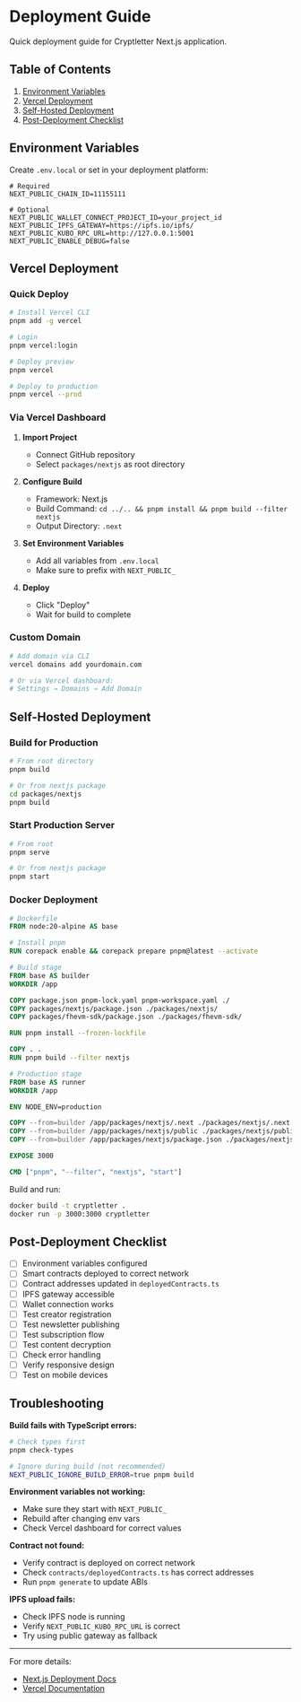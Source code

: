 # Deployment Guide

Quick deployment guide for Cryptletter Next.js application.

## Table of Contents

1. [Environment Variables](#environment-variables)
2. [Vercel Deployment](#vercel-deployment)
3. [Self-Hosted Deployment](#self-hosted-deployment)
4. [Post-Deployment Checklist](#post-deployment-checklist)

## Environment Variables

Create `.env.local` or set in your deployment platform:

```env
# Required
NEXT_PUBLIC_CHAIN_ID=11155111

# Optional
NEXT_PUBLIC_WALLET_CONNECT_PROJECT_ID=your_project_id
NEXT_PUBLIC_IPFS_GATEWAY=https://ipfs.io/ipfs/
NEXT_PUBLIC_KUBO_RPC_URL=http://127.0.0.1:5001
NEXT_PUBLIC_ENABLE_DEBUG=false
```

## Vercel Deployment

### Quick Deploy

```bash
# Install Vercel CLI
pnpm add -g vercel

# Login
pnpm vercel:login

# Deploy preview
pnpm vercel

# Deploy to production
pnpm vercel --prod
```

### Via Vercel Dashboard

1. **Import Project**
   - Connect GitHub repository
   - Select `packages/nextjs` as root directory

2. **Configure Build**
   - Framework: Next.js
   - Build Command: `cd ../.. && pnpm install && pnpm build --filter nextjs`
   - Output Directory: `.next`

3. **Set Environment Variables**
   - Add all variables from `.env.local`
   - Make sure to prefix with `NEXT_PUBLIC_`

4. **Deploy**
   - Click "Deploy"
   - Wait for build to complete

### Custom Domain

```bash
# Add domain via CLI
vercel domains add yourdomain.com

# Or via Vercel dashboard:
# Settings → Domains → Add Domain
```

## Self-Hosted Deployment

### Build for Production

```bash
# From root directory
pnpm build

# Or from nextjs package
cd packages/nextjs
pnpm build
```

### Start Production Server

```bash
# From root
pnpm serve

# Or from nextjs package
pnpm start
```

### Docker Deployment

```dockerfile
# Dockerfile
FROM node:20-alpine AS base

# Install pnpm
RUN corepack enable && corepack prepare pnpm@latest --activate

# Build stage
FROM base AS builder
WORKDIR /app

COPY package.json pnpm-lock.yaml pnpm-workspace.yaml ./
COPY packages/nextjs/package.json ./packages/nextjs/
COPY packages/fhevm-sdk/package.json ./packages/fhevm-sdk/

RUN pnpm install --frozen-lockfile

COPY . .
RUN pnpm build --filter nextjs

# Production stage
FROM base AS runner
WORKDIR /app

ENV NODE_ENV=production

COPY --from=builder /app/packages/nextjs/.next ./packages/nextjs/.next
COPY --from=builder /app/packages/nextjs/public ./packages/nextjs/public
COPY --from=builder /app/packages/nextjs/package.json ./packages/nextjs/

EXPOSE 3000

CMD ["pnpm", "--filter", "nextjs", "start"]
```

Build and run:

```bash
docker build -t cryptletter .
docker run -p 3000:3000 cryptletter
```

## Post-Deployment Checklist

- [ ] Environment variables configured
- [ ] Smart contracts deployed to correct network
- [ ] Contract addresses updated in `deployedContracts.ts`
- [ ] IPFS gateway accessible
- [ ] Wallet connection works
- [ ] Test creator registration
- [ ] Test newsletter publishing
- [ ] Test subscription flow
- [ ] Test content decryption
- [ ] Check error handling
- [ ] Verify responsive design
- [ ] Test on mobile devices

## Troubleshooting

**Build fails with TypeScript errors:**

```bash
# Check types first
pnpm check-types

# Ignore during build (not recommended)
NEXT_PUBLIC_IGNORE_BUILD_ERROR=true pnpm build
```

**Environment variables not working:**

- Make sure they start with `NEXT_PUBLIC_`
- Rebuild after changing env vars
- Check Vercel dashboard for correct values

**Contract not found:**

- Verify contract is deployed on correct network
- Check `contracts/deployedContracts.ts` has correct addresses
- Run `pnpm generate` to update ABIs

**IPFS upload fails:**

- Check IPFS node is running
- Verify `NEXT_PUBLIC_KUBO_RPC_URL` is correct
- Try using public gateway as fallback

---

For more details:

- [Next.js Deployment Docs](https://nextjs.org/docs/deployment)
- [Vercel Documentation](https://vercel.com/docs)
